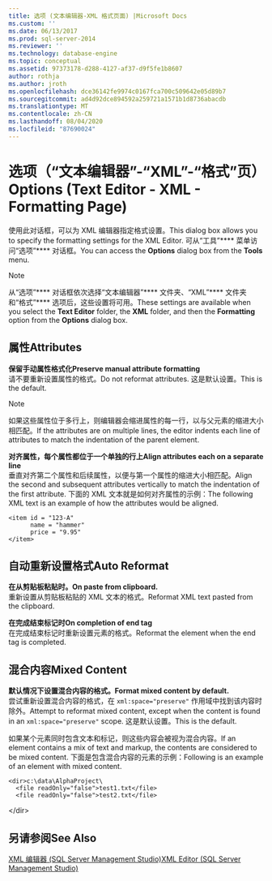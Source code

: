 ```yaml
---
title: 选项 (文本编辑器-XML 格式页面) |Microsoft Docs
ms.custom: ''
ms.date: 06/13/2017
ms.prod: sql-server-2014
ms.reviewer: ''
ms.technology: database-engine
ms.topic: conceptual
ms.assetid: 97373178-d288-4127-af37-d9f5fe1b8607
author: rothja
ms.author: jroth
ms.openlocfilehash: dce36142fe9974c0167fca700c509642e05d89b7
ms.sourcegitcommit: ad4d92dce894592a259721a1571b1d8736abacdb
ms.translationtype: MT
ms.contentlocale: zh-CN
ms.lasthandoff: 08/04/2020
ms.locfileid: "87690024"
---
```

# <a name="options-text-editor---xml---formatting-page"></a><span data-ttu-id="c4562-102">选项（“文本编辑器”-“XML”-“格式”页）</span><span class="sxs-lookup"><span data-stu-id="c4562-102">Options (Text Editor - XML - Formatting Page)</span></span>

<span data-ttu-id="c4562-103">使用此对话框，可以为 XML 编辑器指定格式设置。</span><span class="sxs-lookup"><span data-stu-id="c4562-103">This dialog box allows you to specify the formatting settings for the XML Editor.</span></span> <span data-ttu-id="c4562-104">可从“工具”\*\*\*\* 菜单访问“选项”\*\*\*\* 对话框。</span><span class="sxs-lookup"><span data-stu-id="c4562-104">You can access the **Options** dialog box from the **Tools** menu.</span></span>  
  
> [!NOTE]  
> <span data-ttu-id="c4562-105">从“选项”\*\*\*\* 对话框依次选择“文本编辑器”\*\*\*\* 文件夹、“XML”\*\*\*\* 文件夹和“格式”\*\*\*\* 选项后，这些设置将可用。</span><span class="sxs-lookup"><span data-stu-id="c4562-105">These settings are available when you select the **Text Editor** folder, the **XML** folder, and then the **Formatting** option from the **Options** dialog box.</span></span>  
  
## <a name="attributes"></a><span data-ttu-id="c4562-106">属性</span><span class="sxs-lookup"><span data-stu-id="c4562-106">Attributes</span></span>  
 <span data-ttu-id="c4562-107">**保留手动属性格式化**</span><span class="sxs-lookup"><span data-stu-id="c4562-107">**Preserve manual attribute formatting**</span></span>  
 <span data-ttu-id="c4562-108">请不要重新设置属性的格式。</span><span class="sxs-lookup"><span data-stu-id="c4562-108">Do not reformat attributes.</span></span> <span data-ttu-id="c4562-109">这是默认设置。</span><span class="sxs-lookup"><span data-stu-id="c4562-109">This is the default.</span></span>  
  
> [!NOTE]  
>  <span data-ttu-id="c4562-110">如果这些属性位于多行上，则编辑器会缩进属性的每一行，以与父元素的缩进大小相匹配。</span><span class="sxs-lookup"><span data-stu-id="c4562-110">If the attributes are on multiple lines, the editor indents each line of attributes to match the indentation of the parent element.</span></span>  
  
 <span data-ttu-id="c4562-111">**对齐属性，每个属性都位于一个单独的行上**</span><span class="sxs-lookup"><span data-stu-id="c4562-111">**Align attributes each on a separate line**</span></span>  
 <span data-ttu-id="c4562-112">垂直对齐第二个属性和后续属性，以便与第一个属性的缩进大小相匹配。</span><span class="sxs-lookup"><span data-stu-id="c4562-112">Align the second and subsequent attributes vertically to match the indentation of the first attribute.</span></span> <span data-ttu-id="c4562-113">下面的 XML 文本就是如何对齐属性的示例：</span><span class="sxs-lookup"><span data-stu-id="c4562-113">The following XML text is an example of how the attributes would be aligned.</span></span>  
  
```  
<item id = "123-A"  
      name = "hammer"  
      price = "9.95"  
</item>  
```  
  
## <a name="auto-reformat"></a><span data-ttu-id="c4562-114">自动重新设置格式</span><span class="sxs-lookup"><span data-stu-id="c4562-114">Auto Reformat</span></span>  
 <span data-ttu-id="c4562-115">**在从剪贴板粘贴时。**</span><span class="sxs-lookup"><span data-stu-id="c4562-115">**On paste from clipboard.**</span></span>  
 <span data-ttu-id="c4562-116">重新设置从剪贴板粘贴的 XML 文本的格式。</span><span class="sxs-lookup"><span data-stu-id="c4562-116">Reformat XML text pasted from the clipboard.</span></span>  
  
 <span data-ttu-id="c4562-117">**在完成结束标记时**</span><span class="sxs-lookup"><span data-stu-id="c4562-117">**On completion of end tag**</span></span>  
 <span data-ttu-id="c4562-118">在完成结束标记时重新设置元素的格式。</span><span class="sxs-lookup"><span data-stu-id="c4562-118">Reformat the element when the end tag is completed.</span></span>  
  
## <a name="mixed-content"></a><span data-ttu-id="c4562-119">混合内容</span><span class="sxs-lookup"><span data-stu-id="c4562-119">Mixed Content</span></span>  
 <span data-ttu-id="c4562-120">**默认情况下设置混合内容的格式。**</span><span class="sxs-lookup"><span data-stu-id="c4562-120">**Format mixed content by default.**</span></span>  
 <span data-ttu-id="c4562-121">尝试重新设置混合内容的格式，在 `xml:space="preserve"` 作用域中找到该内容时除外。</span><span class="sxs-lookup"><span data-stu-id="c4562-121">Attempt to reformat mixed content, except when the content is found in an `xml:space="preserve"` scope.</span></span> <span data-ttu-id="c4562-122">这是默认设置。</span><span class="sxs-lookup"><span data-stu-id="c4562-122">This is the default.</span></span>  
  
 <span data-ttu-id="c4562-123">如果某个元素同时包含文本和标记，则这些内容会被视为混合内容。</span><span class="sxs-lookup"><span data-stu-id="c4562-123">If an element contains a mix of text and markup, the contents are considered to be mixed content.</span></span> <span data-ttu-id="c4562-124">下面是包含混合内容的元素的示例：</span><span class="sxs-lookup"><span data-stu-id="c4562-124">Following is an example of an element with mixed content.</span></span>  
  
```  
<dir>c:\data\AlphaProject\  
  <file readOnly="false">test1.txt</file>  
  <file readOnly="false">test2.txt</file>  
```  
  
 \</dir>  
  
## <a name="see-also"></a><span data-ttu-id="c4562-125">另请参阅</span><span class="sxs-lookup"><span data-stu-id="c4562-125">See Also</span></span>  
 [<span data-ttu-id="c4562-126">XML 编辑器 (SQL Server Management Studio)</span><span class="sxs-lookup"><span data-stu-id="c4562-126">XML Editor &#40;SQL Server Management Studio&#41;</span></span>](../ssms/sql-server-management-studio-ssms.md)  
